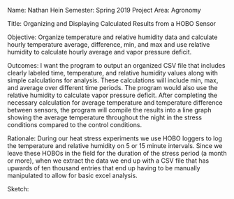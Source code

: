 
Name: Nathan Hein
Semester: Spring 2019
Project Area: Agronomy

Title: Organizing and Displaying Calculated Results from a HOBO Sensor

Objective:
Organize temperature and relative humidity data and calculate hourly temperature average, difference, min, and max and use relative humidity to calculate hourly average and vapor pressure deficit.

Outcomes:
I want the program to output an organized CSV file that includes clearly labeled time, temperature, and relative humidity values along with simple calculations for analysis.  These calculations will include min, max, and average over different time periods.  The program would also use the relative humidity to calculate vapor pressure deficit.  After completing the necessary calculation for average temperature and temperature difference between sensors, the program will compile the results into a line graph showing the average temperature throughout the night in the stress conditions compared to the control conditions.

Rationale:
During our heat stress experiments we use HOBO loggers to log the temperature and relative humidity on 5 or 15 minute intervals.  Since we leave these HOBOs in the field for the duration of the stress period (a month or more), when we extract the data we end up with a CSV file that has upwards of ten thousand entries that end up having to be manually manipulated to allow for basic excel analysis.  

Sketch:






